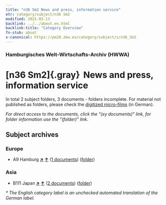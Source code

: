 ```yaml
---
title: "n36 Sm2 News and press, information service"
etr: category/subject/n36 Sm2
modified: 2021-03-13
backlink: ../../about.en.html
backlink-title: "Category Overview"
fn-stub: about
x-canonical: https://pm20.zbw.eu/category/subject/s/n36_Sm2
---
```


### Hamburgisches Welt-Wirtschafts-Archiv (HWWA)
# [n36 Sm2]{.gray}&#8201; News and press, information service&#160; 





In total 2 subject folders, 3 documents - folders incomplete.
For material not published as folders, please check the [digitized micro-films](/film/h1_sh.de.html) (in German).

_For direct access to the documents, click the "(xy documents)" link, for folder information use the "(folder)" link._

## Subject archives



### Europe

- A9 Hamburg [**&nearr;**](../../../geo/i/140905/about.en.html "Hamburg (all folders)") [**&uarr;**](../../../geo/about.en.html#A9 "Country category system") (<a href="https://pm20.zbw.eu/dfgview/sh/140905,145709" title="about: Hamburg : News and press, information service" target="_blank">1 documents</a>) ([folder](../../../../folder/sh/1409xx/140905/1457xx/145709/about.en.html))

### Asia

- B111 Japan [**&nearr;**](../../../geo/i/141272/about.en.html "Japan (all folders)") [**&uarr;**](../../../geo/about.en.html#B111 "Country category system") (<a href="https://pm20.zbw.eu/dfgview/sh/141272,145709" title="about: Japan : News and press, information service" target="_blank">2 documents</a>) ([folder](../../../../folder/sh/1412xx/141272/1457xx/145709/about.en.html))


_* The English category label is an unchecked automated translation of the German label._

